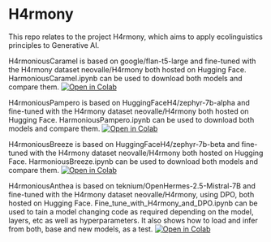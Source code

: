 # H4rmony
 This repo relates to the project H4rmony, which aims to apply ecolinguistics principles to Generative AI.

H4rmoniousCaramel is based on google/flan-t5-large and fine-tuned with the H4rmony dataset neovalle/H4rmony both hosted on Hugging Face. HarmoniousCaramel.ipynb can be used to download both models and compare them.
[![Open in Colab](https://colab.research.google.com/assets/colab-badge.svg)](https://colab.research.google.com/github/Neovalle/H4rmony/blob/main/H4rmoniousCaramel.ipynb)
 
H4rmoniousPampero is based on HuggingFaceH4/zephyr-7b-alpha and fine-tuned with the H4rmony dataset neovalle/H4rmony both hosted on Hugging Face. HarmoniousPampero.ipynb can be used to download both models and compare them.
[![Open in Colab](https://colab.research.google.com/assets/colab-badge.svg)](https://colab.research.google.com/github/Neovalle/H4rmony/blob/main/H4rmoniousPampero.ipynb)

H4rmoniousBreeze is based on HuggingFaceH4/zephyr-7b-beta and fine-tuned with the H4rmony dataset neovalle/H4rmony both hosted on Hugging Face. HarmoniousBreeze.ipynb can be used to download both models and compare them.
[![Open in Colab](https://colab.research.google.com/assets/colab-badge.svg)](https://colab.research.google.com/github/Neovalle/H4rmony/blob/main/H4rmoniousBreeze.ipynb)

H4rmoniousAnthea is based on teknium/OpenHermes-2.5-Mistral-7B and fine-tuned with the H4rmony dataset neovalle/H4rmony, using DPO, both hosted on Hugging Face. Fine_tune_with_H4rmony_and_DPO.ipynb can be used to tain a model changing code as required depending on the model, layers, etc as well as hyperparameters. It also shows how to load and infer from both, base and new models, as a test.
[![Open in Colab](https://colab.research.google.com/assets/colab-badge.svg)](https://colab.research.google.com/github/Neovalle/H4rmony/blob/main/Fine_tune_with_H4rmony_and_DPO.ipynb)

